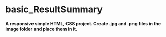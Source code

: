 # basic_ResultSummary
#### A responsive simple HTML, CSS project. Create .jpg and .png files in the image folder and place them in it.
